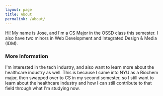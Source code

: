 ```yaml
---
layout: page
title: About
permalink: /about/
---
```


Hi! My name is Jose, and I'm a CS Major in the OSSD class this semester. I also have two minors in Web Development and Integrated Design & Media (IDM). 

### More Information

I'm interested in the tech industry, and also want to learn more about the healthcare industry as well. This is because I came into NYU as a Biochem major, then swapped over to CS in my second semester, so I still want to learn about the healthcare industry and how I can still contribute to that field through what I'm studying now.